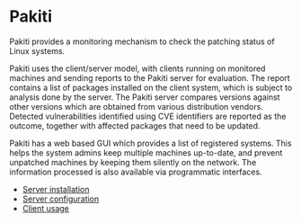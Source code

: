 # Pakiti

Pakiti provides a monitoring mechanism to check the patching status of Linux systems.

Pakiti uses the client/server model, with clients running on monitored machines and sending reports to the Pakiti server for evaluation. The report contains a list of packages installed on the client system, which is subject to analysis done by the server. The Pakiti server compares versions against other versions which are obtained from various distribution vendors. Detected vulnerabilities identified using CVE identifiers are reported as the outcome, together with affected packages that need to be updated.

Pakiti has a web based GUI which provides a list of registered systems. This helps the system admins keep multiple machines up-to-date, and prevent unpatched machines by keeping them silently on the network. The information processed is also available via programmatic interfaces.

* [Server installation](docs/installation.md)
* [Server configuration](docs/configuration.md)
* [Client usage](docs/client.md)
